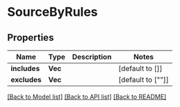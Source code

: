 # SourceByRules

## Properties

Name | Type | Description | Notes
------------ | ------------- | ------------- | -------------
**includes** | **Vec<String>** |  | [default to []]
**excludes** | **Vec<String>** |  | [default to [""]]

[[Back to Model list]](../README.md#documentation-for-models) [[Back to API list]](../README.md#documentation-for-api-endpoints) [[Back to README]](../README.md)


